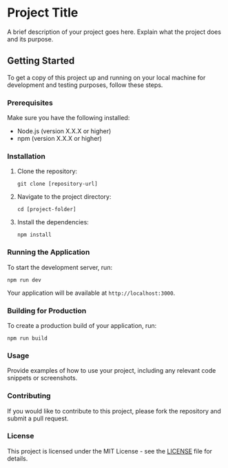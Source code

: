 # Project Title

A brief description of your project goes here. Explain what the project does and its purpose.

## Getting Started

To get a copy of this project up and running on your local machine for development and testing purposes, follow these steps.

### Prerequisites

Make sure you have the following installed:

- Node.js (version X.X.X or higher)
- npm (version X.X.X or higher)

### Installation

1. Clone the repository:
   ```
   git clone [repository-url]
   ```

2. Navigate to the project directory:
   ```
   cd [project-folder]
   ```

3. Install the dependencies:
   ```
   npm install
   ```

### Running the Application

To start the development server, run:
```
npm run dev
```

Your application will be available at `http://localhost:3000`.

### Building for Production

To create a production build of your application, run:
```
npm run build
```

### Usage

Provide examples of how to use your project, including any relevant code snippets or screenshots.

### Contributing

If you would like to contribute to this project, please fork the repository and submit a pull request.

### License

This project is licensed under the MIT License - see the [LICENSE](LICENSE) file for details.